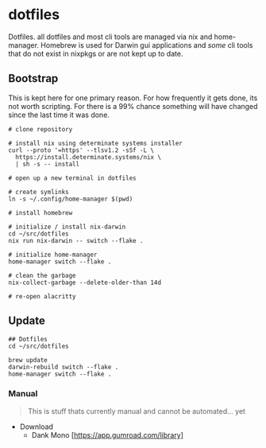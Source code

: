 # dotfiles

Dotfiles. all dotfiles and most cli tools are managed via nix and home-manager.
Homebrew is used for Darwin gui applications and _some_ cli tools that do not
exist in nixpkgs or are not kept up to date.

## Bootstrap

This is kept here for one primary reason. For how frequently it gets done, its
not worth scripting. For there is a 99% chance something will have changed
since the last time it was done.

```shell
# clone repository

# install nix using determinate systems installer
curl --proto '=https' --tlsv1.2 -sSf -L \
  https://install.determinate.systems/nix \
  | sh -s -- install

# open up a new terminal in dotfiles

# create symlinks
ln -s ~/.config/home-manager $(pwd)

# install homebrew

# initialize / install nix-darwin
cd ~/src/dotfiles
nix run nix-darwin -- switch --flake .

# initialize home-manager
home-manager switch --flake .

# clean the garbage
nix-collect-garbage --delete-older-than 14d

# re-open alacritty
```

## Update
```shell
## Dotfiles
cd ~/src/dotfiles

brew update
darwin-rebuild switch --flake .
home-manager switch --flake .
```
### Manual
> This is stuff thats currently manual and cannot be automated... yet
* Download
  * Dank Mono [https://app.gumroad.com/library]

